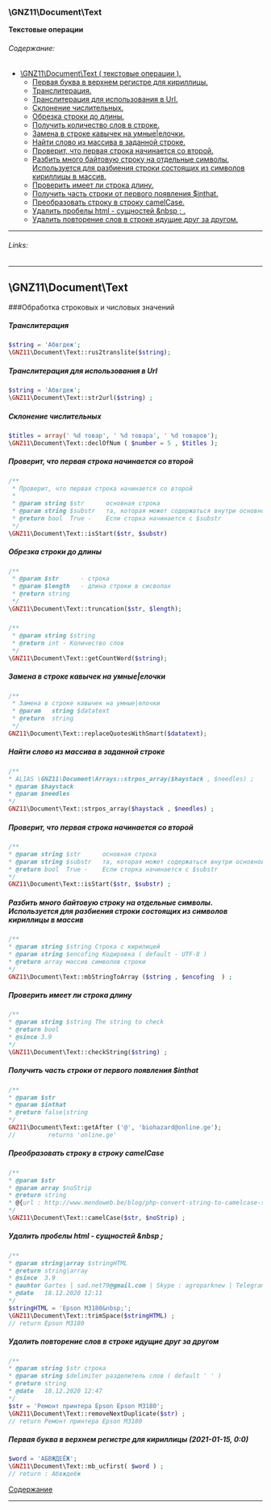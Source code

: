 ### \GNZ11\Document\Text
**Текстовые операции**
###### Содержание: <a name="top"></a>

+ [\GNZ11\Document\Text ( текстовые операции ).](https://github.com/gartes/GNZ11/blob/master/Document/Text.md)
   + [Первая буква в верхнем регистре для кириллицы.](#перваяБукваВВерхнемРегистреДляКириллицы)
   + [Транслитерация.](#rus2translite)
   + [Транслитерация для использования в Url.](#str2url)
   + [Склонение числительных.](#declOfNum)
   + [Обрезка строки до длины.](#truncation)
   + [Получить количество слов в строке.](#getCountWord)
   + [Замена в строке кавычек на умные|елочки.](#replaceQuotesWithSmart)
   + [Найти слово из массива в заданной строке.](#strpos_array)
   + [Проверит, что первая строка начинается со второй.](#isStart)
   + [Разбить много байтовую строку на отдельные символы. Используется для разбиения строки состоящих из символов кириллицы в массив.](#mbStringToArray)
   + [Проверить имеет ли строка длину.](#checkString)
   + [Получить часть строки от первого появления $inthat.](#getAfter)
   + [Преобразовать строку в строку camelCase.](#camelCase)
   + [Удалить пробелы html - сущностей &nbsp ; .](#trimSpace)
   + [Удалить повторение слов в строке идущие друг за другом.](#removeNextDuplicate)

[comment]: <> (----------------------------------------------------------)
***
[comment]: <> (----------------------------------------------------------)
###### Links:
[comment]: <> (* [xxxx]&#40;#aaa&#41;)
***
[comment]: <> (----------------------------------------------------------)


## <a name="GNZ11DocumentText"></a>  \GNZ11\Document\Text
###Обработка строковых и числовых значений
##### Транслитерация <a name="rus2translite"></a>
```php
$string = 'Абвгдеж';
\GNZ11\Document\Text::rus2translite($string);
```
##### Транслитерация для использования в Url <a name="str2url"></a>
```php
$string = 'Абвгдеж';
\GNZ11\Document\Text::str2url($string) ; 
```
##### Склонение числительных <a name="declOfNum"></a>
```php
$titles = array(' %d товар', ' %d товара', ' %d товаров');
\GNZ11\Document\Text::declOfNum ( $number = 5 , $titles );
```
##### Проверит, что первая строка начинается со второй <a name="isStart"></a>
```php 
/**
 * Проверит, что первая строка начинается со второй
 * 
 * @param string $str      основная строка
 * @param string $substr   та, которая может содержаться внутри основной
 * @return bool  True -    Если сторка начинается с $substr
 */
\GNZ11\Document\Text::isStart($str, $substr)
```
##### Обрезка строки до длины <a name="truncation"></a>
```php
/**
 * @param $str      - строка
 * @param $length   - длина строки в сисволах
 * @return string
 */
\GNZ11\Document\Text::truncation($str, $length);
```
#####  <a name="getCountWord"></a>
```php
/**
 * @param string $string
 * @return int - Количество слов
 */
\GNZ11\Document\Text::getCountWord($string);
```
##### Замена в строке кавычек на умные|елочки <a name="replaceQuotesWithSmart"></a>
```php
/**
 * Замена в строке кавычек на умные|елочки
 * @param   string $datatext
 * @return  string
 */
GNZ11\Document\Text::replaceQuotesWithSmart($datatext);
```
##### Найти слово из массива в заданной строке <a name="strpos_array"></a>
 ```php
/**
 * ALIAS \GNZ11\Document\Arrays::strpos_array($haystack , $needles) ;
 * @param $haystack
 * @param $needles
 */
GNZ11\Document\Text::strpos_array($haystack , $needles) ;
 ```
##### Проверит, что первая строка начинается со второй <a name="isStart"></a>
 ```php
/**
 * @param string $str      основная строка
 * @param string $substr   та, которая может содержаться внутри основной
 * @return bool  True -    Если сторка начинается с $substr
 */
GNZ11\Document\Text::isStart($str, $substr) ; 
 ```
##### Разбить много байтовую строку на отдельные символы. Используется для разбиения строки состоящих из символов кириллицы в массив <a name="mbStringToArray"></a>
 ```php
/**
 * @param string $string Строка с кирилицей
 * @param string $encofing Кодировка ( default - UTF-8 )
 * @return array массив символов строки
 */
GNZ11\Document\Text::mbStringToArray ($string , $encofing  ) ; 
 ```
##### Проверить имеет ли строка длину <a name="checkString"></a>
 ```php
/**
 * @param string $string The string to check
 * @return bool
 * @since 3.9
 */
\GNZ11\Document\Text::checkString($string) ; 
 ```
##### Получить часть строки от первого появления $inthat <a name="getAfter"></a>
 ```php
/**
 * @param $str
 * @param $inthat
 * @return false|string
 */
GNZ11\Document\Text::getAfter ('@', 'biohazard@online.ge');
//         returns 'online.ge'
```
##### Преобразовать строку в строку camelCase <a name="camelCase"></a>
 ```php
/**
 * @param $str
 * @param array $noStrip
 * @return string
 * @{url : http://www.mendoweb.be/blog/php-convert-string-to-camelcase-string/ }
 */
\GNZ11\Document\Text::camelCase($str, $noStrip) ;
 ```
##### Удалить пробелы html - сущностей &nbsp ; <a name="trimSpace"></a>
 ```php
/**
* @param string|array $stringHTML
* @return string|array
* @since  3.9
* @auhtor Gartes | sad.net79@gmail.com | Skype : agroparknew | Telegram : @gartes
* @date   18.12.2020 12:11
*/
$stringHTML = 'Epson M3180&nbsp;';
\GNZ11\Document\Text::trimSpace($stringHTML) ;
// return Epson M3180
 ```
##### Удалить повторение слов в строке идущие друг за другом <a name="removeNextDuplicate"></a>
 ```php
/**
 * @param string $str строка
 * @param string $delimiter разделитель слов ( default ' ' )
 * @return string
 * @date   18.12.2020 12:47
 */
$str = 'Ремонт принтера Epson Epson M3180';
\GNZ11\Document\Text::removeNextDuplicate($str) ;
// return Ремонт принтера Epson M3180
 ```
##### Первая буква в верхнем регистре для кириллицы <a name="перваяБукваВВерхнемРегистреДляКириллицы"></a> (2021-01-15, 0:0)
 ```php
$word = 'АБВЖДЕЁЖ';
 \GNZ11\Document\Text::mb_ucfirst( $word ) ;
// return : Абвждеёж
 ```

[Содержание](#top)
***************************************************************************************
